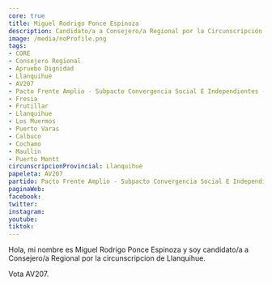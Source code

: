 ```yaml
---
core: true
title: Miguel Rodrigo Ponce Espinoza
description: Candidato/a a Consejero/a Regional por la Circunscripción de Llanquihue
image: /media/noProfile.png
tags:
- CORE
- Consejero Regional
- Apruebo Dignidad
- Llanquihue
- AV207
- Pacto Frente Amplio - Subpacto Convergencia Social E Independientes - Convergencia Social
- Fresia
- Frutillar
- Llanquihue
- Los Muermos
- Puerto Varas
- Calbuco
- Cochamo
- Maullin
- Puerto Montt
circunscripcionProvincial: Llanquihue
papeleta: AV207
partido: Pacto Frente Amplio - Subpacto Convergencia Social E Independientes - Convergencia Social
paginaWeb:
facebook:
twitter:
instagram:
youtube:
tiktok:
---
```

Hola, mi nombre es Miguel Rodrigo Ponce Espinoza y soy candidato/a a Consejero/a Regional por la circunscripcion de Llanquihue.

Vota AV207.